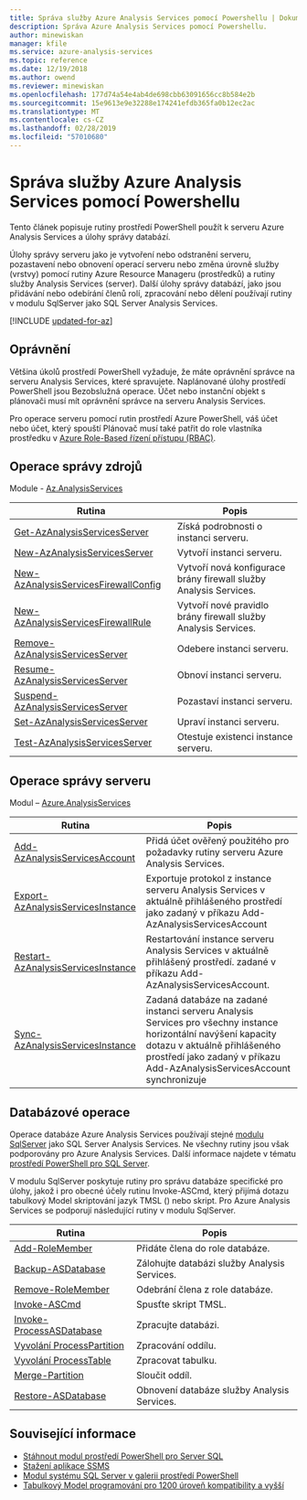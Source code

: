 ```yaml
---
title: Správa služby Azure Analysis Services pomocí Powershellu | Dokumentace Microsoftu
description: Správa Azure Analysis Services pomocí Powershellu.
author: minewiskan
manager: kfile
ms.service: azure-analysis-services
ms.topic: reference
ms.date: 12/19/2018
ms.author: owend
ms.reviewer: minewiskan
ms.openlocfilehash: 177d74a54e4ab4de698cbb63091656cc8b584e2b
ms.sourcegitcommit: 15e9613e9e32288e174241efdb365fa0b12ec2ac
ms.translationtype: MT
ms.contentlocale: cs-CZ
ms.lasthandoff: 02/28/2019
ms.locfileid: "57010680"
---
```

# <a name="manage-azure-analysis-services-with-powershell"></a>Správa služby Azure Analysis Services pomocí Powershellu

Tento článek popisuje rutiny prostředí PowerShell použít k serveru Azure Analysis Services a úlohy správy databází. 

Úlohy správy serveru jako je vytvoření nebo odstranění serveru, pozastavení nebo obnovení operací serveru nebo změna úrovně služby (vrstvy) pomocí rutiny Azure Resource Manageru (prostředků) a rutiny služby Analysis Services (server). Další úlohy správy databází, jako jsou přidávání nebo odebírání členů rolí, zpracování nebo dělení používají rutiny v modulu SqlServer jako SQL Server Analysis Services.

[!INCLUDE [updated-for-az](../../includes/updated-for-az.md)]

## <a name="permissions"></a>Oprávnění

Většina úkolů prostředí PowerShell vyžaduje, že máte oprávnění správce na serveru Analysis Services, které spravujete. Naplánované úlohy prostředí PowerShell jsou Bezobslužná operace. Účet nebo instanční objekt s plánovači musí mít oprávnění správce na serveru Analysis Services. 

Pro operace serveru pomocí rutin prostředí Azure PowerShell, váš účet nebo účet, který spouští Plánovač musí také patřit do role vlastníka prostředku v [Azure Role-Based řízení přístupu (RBAC)](../role-based-access-control/overview.md). 

## <a name="resource-management-operations"></a>Operace správy zdrojů 

Module - [Az.AnalysisServices](/powershell/module/az.analysisservices)

|Rutina|Popis| 
|------------|-----------------| 
|[Get-AzAnalysisServicesServer](/powershell/module/az.analysisservices/get-azanalysisservicesserver)|Získá podrobnosti o instanci serveru.|  
|[New-AzAnalysisServicesServer](/powershell/module/az.analysisservices/new-azanalysisservicesserver)|Vytvoří instanci serveru.|   
|[New-AzAnalysisServicesFirewallConfig](/powershell/module/az.analysisservices/new-azanalysisservicesfirewallconfig)|Vytvoří nová konfigurace brány firewall služby Analysis Services.|   
|[New-AzAnalysisServicesFirewallRule](/powershell/module/az.analysisservices/new-azanalysisservicesfirewallrule)|Vytvoří nové pravidlo brány firewall služby Analysis Services.|   
|[Remove-AzAnalysisServicesServer](/powershell/module/az.analysisservices/remove-azanalysisservicesserver)|Odebere instanci serveru.|  
|[Resume-AzAnalysisServicesServer](/powershell/module/az.analysisservices/resume-azanalysisservicesserver)|Obnoví instanci serveru.|  
|[Suspend-AzAnalysisServicesServer](/powershell/module/az.analysisservices/suspend-azanalysisservicesserver)|Pozastaví instanci serveru.| 
|[Set-AzAnalysisServicesServer](/powershell/module/az.analysisservices/set-azanalysisservicesserver)|Upraví instanci serveru.|   
|[Test-AzAnalysisServicesServer](/powershell/module/az.analysisservices/test-azanalysisservicesserver)|Otestuje existenci instance serveru.| 

## <a name="server-management-operations"></a>Operace správy serveru

Modul – [Azure.AnalysisServices](https://www.powershellgallery.com/packages/Azure.AnalysisServices)

|Rutina|Popis| 
|------------|-----------------| 
|[Add-AzAnalysisServicesAccount](/powershell/module/az.analysisservices/add-AzAnalysisServicesaccount)|Přidá účet ověřený použitého pro požadavky rutiny serveru Azure Analysis Services.| 
|[Export-AzAnalysisServicesInstance](/powershell/module/az.analysisservices/export-AzAnalysisServicesinstancelog)|Exportuje protokol z instance serveru Analysis Services v aktuálně přihlášeného prostředí jako zadaný v příkazu Add-AzAnalysisServicesAccount|  
|[Restart-AzAnalysisServicesInstance](/powershell/module/az.analysisservices/restart-AzAnalysisServicesinstance)|Restartování instance serveru Analysis Services v aktuálně přihlášený prostředí. zadané v příkazu Add-AzAnalysisServicesAccount.|  
|[Sync-AzAnalysisServicesInstance](/powershell/module/az.analysisservices/restart-AzAnalysisServicesinstance)|Zadaná databáze na zadané instanci serveru Analysis Services pro všechny instance horizontální navýšení kapacity dotazu v aktuálně přihlášeného prostředí jako zadaný v příkazu Add-AzAnalysisServicesAccount synchronizuje|  

## <a name="database-operations"></a>Databázové operace

Operace databáze Azure Analysis Services používají stejné [modulu SqlServer](https://www.powershellgallery.com/packages/SqlServer) jako SQL Server Analysis Services. Ne všechny rutiny jsou však podporovány pro Azure Analysis Services. Další informace najdete v tématu [prostředí PowerShell pro SQL Server](https://docs.microsoft.com/sql/powershell/sql-server-powershell).

V modulu SqlServer poskytuje rutiny pro správu databáze specifické pro úlohy, jakož i pro obecné účely rutinu Invoke-ASCmd, který přijímá dotazu tabulkový Model skriptování jazyk TMSL () nebo skript. Pro Azure Analysis Services se podporují následující rutiny v modulu SqlServer.

  
|Rutina|Popis|
|------------|-----------------| 
|[Add-RoleMember](https://docs.microsoft.com/powershell/module/sqlserver/Add-RoleMember)|Přidáte člena do role databáze.| 
|[Backup-ASDatabase](https://docs.microsoft.com/powershell/module/sqlserver/backup-asdatabase)|Zálohujte databázi služby Analysis Services.|  
|[Remove-RoleMember](https://docs.microsoft.com/powershell/module/sqlserver/remove-rolemember)|Odebrání člena z role databáze.|   
|[Invoke-ASCmd](https://docs.microsoft.com/powershell/module/sqlserver/invoke-ascmd)|Spusťte skript TMSL.|
|[Invoke-ProcessASDatabase](https://docs.microsoft.com/powershell/module/sqlserver/invoke-processasdatabase)|Zpracujte databázi.|  
|[Vyvolání ProcessPartition](https://docs.microsoft.com/powershell/module/sqlserver/invoke-processpartition)|Zpracování oddílu.| 
|[Vyvolání ProcessTable](https://docs.microsoft.com/powershell/module/sqlserver/invoke-processtable)|Zpracovat tabulku.|  
|[Merge-Partition](https://docs.microsoft.com/powershell/module/sqlserver/merge-partition)|Sloučit oddíl.|  
|[Restore-ASDatabase](https://docs.microsoft.com/powershell/module/sqlserver/restore-asdatabase)|Obnovení databáze služby Analysis Services.| 
  

## <a name="related-information"></a>Související informace

* [Stáhnout modul prostředí PowerShell pro Server SQL](https://docs.microsoft.com/sql/ssms/download-sql-server-ps-module)   
* [Stažení aplikace SSMS](https://docs.microsoft.com/sql/ssms/download-sql-server-management-studio-ssms)   
* [Modul systému SQL Server v galerii prostředí PowerShell](https://www.powershellgallery.com/packages/SqlServer)    
* [Tabulkový Model programování pro 1200 úroveň kompatibility a vyšší](https://msdn.microsoft.com/library/mt712541.aspx)
